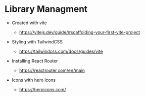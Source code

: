 # Library Managment

- Created with vite
  - https://vitejs.dev/guide/#scaffolding-your-first-vite-project

- Styling with TailwindCSS
  - https://tailwindcss.com/docs/guides/vite

- Installing React Router
  - https://reactrouter.com/en/main

- Icons with hero icons
  - https://heroicons.com/
